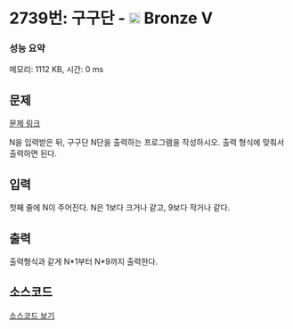 # 2739번: 구구단 - <img src="https://static.solved.ac/tier_small/1.svg" style="height:20px" /> Bronze V

<!-- performance -->
### 성능 요약
메모리: 1112 KB, 시간: 0 ms
<!-- end -->

## 문제

[문제 링크](https://boj.kr/2739)

<p>N을 입력받은 뒤, 구구단 N단을 출력하는 프로그램을 작성하시오. 출력 형식에 맞춰서 출력하면 된다.</p>

## 입력

<p>첫째 줄에 N이 주어진다. N은 1보다 크거나 같고, 9보다 작거나 같다.</p>

## 출력

<p>출력형식과 같게 N*1부터 N*9까지 출력한다.</p>

## 소스코드

[소스코드 보기](구구단.c)